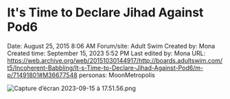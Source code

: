 # It's Time to Declare Jihad Against Pod6

Date: August 25, 2015 8:06 AM
Forum/site: Adult Swim
Created by: Mona
Created time: September 15, 2023 5:52 PM
Last edited by: Mona
URL: https://web.archive.org/web/20151030144917/http://boards.adultswim.com/t5/Incoherent-Babbling/It-s-Time-to-Declare-Jihad-Against-Pod6/m-p/71491801#M36677548
personas: MoonMetropolis

![Capture d’écran 2023-09-15 à 17.51.56.png](It's%20Time%20to%20Declare%20Jihad%20Against%20Pod6%2048b5a546cf6f4d5fa523e5c8237a5a77/Capture_decran_2023-09-15_a_17.51.56.png)